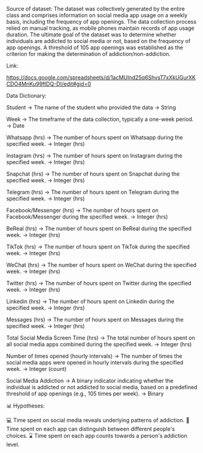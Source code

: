 Source of dataset:  The dataset was collectively generated by the entire class and comprises information on social media app usage on a weekly basis, including the frequency of app openings.
The data collection process relied on manual tracking, as mobile phones maintain records of app usage duration. 
The ultimate goal of the dataset was to determine whether individuals are addicted to social media or not, based on the frequency of app openings. 
A threshold of 105 app openings was established as the criterion for making the determination of addiction/non-addiction.

Link:

https://docs.google.com/spreadsheets/d/1acMUlnd25q6ShvsT7xXkUGurXKCDO4MnKu99ftDQ-DI/edit#gid=0

Data Dictionary:

Student -> The name of the student who provided the data -> String 

Week -> The timeframe of the data collection, typically a one-week period. -> Date 

Whatsapp (hrs) -> The number of hours spent on Whatsapp during the specified week. -> Integer (hrs) 

Instagram (hrs) -> The number of hours spent on Instagram during the specified week. -> Integer (hrs) 

Snapchat (hrs) -> The number of hours spent on Snapchat during the specified week. -> Integer (hrs) 

Telegram (hrs) -> The number of hours spent on Telegram during the specified week. -> Integer (hrs) 

Facebook/Messenger (hrs) -> The number of hours spent on Facebook/Messenger during the specified week. -> Integer (hrs) 

BeReal (hrs) -> The number of hours spent on BeReal during the specified week. -> Integer (hrs) 

TikTok (hrs) -> The number of hours spent on TikTok during the specified week. -> Integer (hrs) 

WeChat (hrs) -> The number of hours spent on WeChat during the specified week. -> Integer (hrs) 

Twitter (hrs) -> The number of hours spent on Twitter during the specified week. -> Integer (hrs)

Linkedin (hrs) -> The number of hours spent on Linkedin during the specified week. -> Integer (hrs) 

Messages (hrs) -> The number of hours spent on Messages during the specified week. -> Integer (hrs) 

Total Social Media Screen Time (hrs) -> The total number of hours spent on all social media apps combined during the specified week. -> Integer (hrs) 

Number of times opened (hourly intervals) -> The number of times the social media apps were opened in hourly intervals during the specified week. -> Integer (count)

Social Media Addiction -> A binary indicator indicating whether the individual is addicted or not addicted to social media, based on a predefined threshold of app openings (e.g., 105 times per week). -> Binary




📊 Hypotheses:

💻 Time spent on social media reveals underlying patterns of addiction.
🤔 Time spent on each app can distinguish between different people's choices.
⌛️ Time spent on each app counts towards a person's addiction level.
